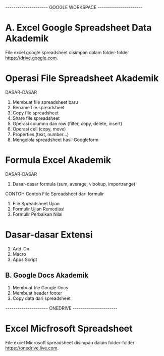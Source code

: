 --------------------- GOOGLE WORKSPACE ----------------------
<h1>A. Excel Google Spreadsheet Data Akademik</h1>

File excel google spreadsheet disimpan dalam folder-folder https://drive.google.com.

# Operasi File Spreadsheet Akademik

DASAR-DASAR
1. Membuat file spreadsheet baru
2. Rename file spreadsheet
3. Copy file spreadsheet
4. Share file spreadsheet
6. Operasi columnn dan row (filter, copy, delete, insert)
7. Operasi cell (copy, move)
8. Properties (text, number...)
10. Mengelola spreadsheet hasil Googleform

# Formula Excel Akademik

DASAR-DASAR
1. Dasar-dasar formula (sum, average, vlookup, importrange)

CONTOH
Contoh File Spreadsheet dari formulir 
1. File Spreadsheet Ujian
2. Formulir Ujian Remediasi
3. Formulir Perbaikan Nilai

# Dasar-dasar Extensi

1. Add-On
2. Macro
3. Apps Script 

<h2>B. Google Docs Akademik</h1>

1. Membuat file Google Docs
2. Membuat header footer
3. Copy data dari spreadsheet

--------------------- ONEDRIVE ----------------------

<h1>Excel Micfrosoft Spreadsheet</h1>

File excel Microsoft spreadsheet disimpan dalam folder-folder https://onedrive.live.com.
